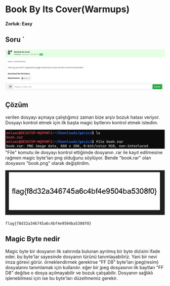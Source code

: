 # Book By Its Cover(Warmups)
#### Zorluk: Easy

## Soru `
![Soru](https://github.com/K4lender/HuntressCTF23_WriteUps/blob/main/Warmups/Book_By_Its_Cover/Book_By_Its_Cover.png)

## Çözüm
verilen dosyayı açmaya çalıştığımız zaman bize arşiv bozuk hatası veriyor. Dosyayı kontrol etmek için ilk başta magic bytlerını kontrol etmek istedim. 

![](https://github.com/K4lender/HuntressCTF23_WriteUps/blob/main/Warmups/Book_By_Its_Cover/Screenshot_3.png)
"File" komutu ile dosyayı kontrol ettiğimde dosyanın .rar ile kayıt edilmesine rağmen magic byte'ları png olduğunu söylüyor. Bende "book.rar" olan dosyasını "book.png" olarak değiştirdim.

![](https://github.com/K4lender/HuntressCTF23_WriteUps/blob/main/Warmups/Book_By_Its_Cover/Screenshot_2.png)

```flag{f8d32a346745a6c4bf4e9504ba5308f0}```

## Magic Byte nedir
Magic byte bir dosyanın ilk satırında bulunan ayrılmış bir byte dizisini ifade eder. bu byte'lar sayesinde dosyanın türünü tanımlayabiliriz. Yani bir nevi imza görevi görür. örneklendirmek gerekirse "FF D8" byte'ları jpeg(resim) dosyalarını tanımlamak için kullanılır. eğer bir jpeg dosyasının ilk baytları "FF D8" değilse o dosya açılmayabilir ve bozuk çalışabilir. Dosyanın sağlıklı işlenebilmesi için ise bu byte'ları düzeltmemiz gerekir.

